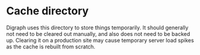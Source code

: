 # Cache directory

Digraph uses this directory to store things temporarily. It should generally not need to be cleared out manually, and also does not need to be backed up. Clearing it on a production site may cause temporary server load spikes as the cache is rebuilt from scratch.
